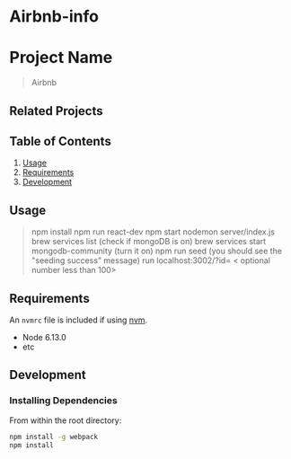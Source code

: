 # Airbnb-info

# Project Name

> Airbnb 

## Related Projects

 

## Table of Contents

1. [Usage](#Usage)
1. [Requirements](#requirements)
1. [Development](#development)

## Usage

> npm install
> npm run react-dev
> npm start
> nodemon server/index.js
> brew services list (check if mongoDB is on)
> brew services start mongodb-community (turn it on)
> npm run seed (you should see the "seeding success" message)
> run localhost:3002/?id= < optional number less than 100>

## Requirements

An `nvmrc` file is included if using [nvm](https://github.com/creationix/nvm).

- Node 6.13.0
- etc

## Development

### Installing Dependencies

From within the root directory:

```sh
npm install -g webpack
npm install
```
